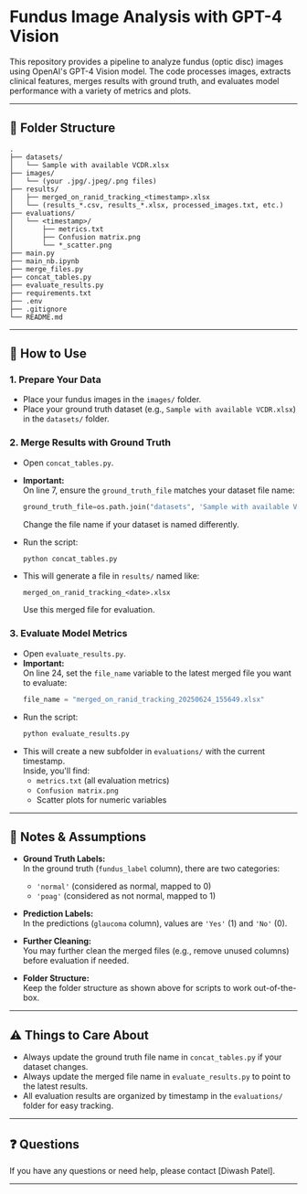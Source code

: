 # Fundus Image Analysis with GPT-4 Vision

This repository provides a pipeline to analyze fundus (optic disc) images using OpenAI's GPT-4 Vision model. The code processes images, extracts clinical features, merges results with ground truth, and evaluates model performance with a variety of metrics and plots.

---

## 📁 Folder Structure

```
.
├── datasets/
│   └── Sample with available VCDR.xlsx
├── images/
│   └── (your .jpg/.jpeg/.png files)
├── results/
│   ├── merged_on_ranid_tracking_<timestamp>.xlsx
│   └── (results_*.csv, results_*.xlsx, processed_images.txt, etc.)
├── evaluations/
│   └── <timestamp>/
│       ├── metrics.txt
│       ├── Confusion matrix.png
│       └── *_scatter.png
├── main.py
├── main_nb.ipynb
├── merge_files.py
├── concat_tables.py
├── evaluate_results.py
├── requirements.txt
├── .env
├── .gitignore
└── README.md
```

---

## 🚀 How to Use

### 1. **Prepare Your Data**
- Place your fundus images in the `images/` folder.
- Place your ground truth dataset (e.g., `Sample with available VCDR.xlsx`) in the `datasets/` folder.

### 2. **Merge Results with Ground Truth**

- Open `concat_tables.py`.
- **Important:**  
  On line 7, ensure the `ground_truth_file` matches your dataset file name:
  ```python
  ground_truth_file=os.path.join("datasets", 'Sample with available VCDR.xlsx')
  ```
  Change the file name if your dataset is named differently.

- Run the script:
  ```sh
  python concat_tables.py
  ```
- This will generate a file in `results/` named like:
  ```
  merged_on_ranid_tracking_<date>.xlsx
  ```
  Use this merged file for evaluation.

### 3. **Evaluate Model Metrics**

- Open `evaluate_results.py`.
- **Important:**  
  On line 24, set the `file_name` variable to the latest merged file you want to evaluate:
  ```python
  file_name = "merged_on_ranid_tracking_20250624_155649.xlsx"
  ```
- Run the script:
  ```sh
  python evaluate_results.py
  ```
- This will create a new subfolder in `evaluations/` with the current timestamp.  
  Inside, you'll find:
  - `metrics.txt` (all evaluation metrics)
  - `Confusion matrix.png`
  - Scatter plots for numeric variables

---

## 📝 Notes & Assumptions

- **Ground Truth Labels:**  
  In the ground truth (`fundus_label` column), there are two categories:  
  - `'normal'` (considered as normal, mapped to 0)
  - `'poag'` (considered as not normal, mapped to 1)

- **Prediction Labels:**  
  In the predictions (`glaucoma` column), values are `'Yes'` (1) and `'No'` (0).

- **Further Cleaning:**  
  You may further clean the merged files (e.g., remove unused columns) before evaluation if needed.

- **Folder Structure:**  
  Keep the folder structure as shown above for scripts to work out-of-the-box.

---

## ⚠️ Things to Care About

- Always update the ground truth file name in `concat_tables.py` if your dataset changes.
- Always update the merged file name in `evaluate_results.py` to point to the latest results.
- All evaluation results are organized by timestamp in the `evaluations/` folder for easy tracking.

---

## ❓ Questions

If you have any questions or need help, please contact [Diwash Patel].

---